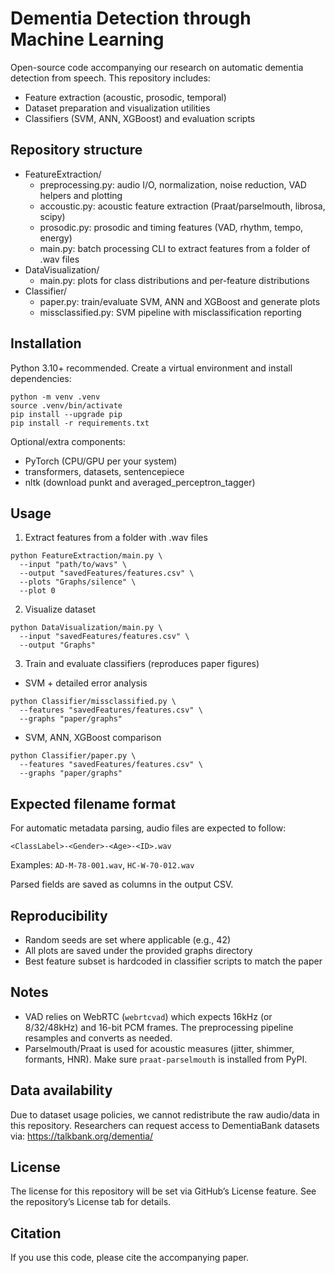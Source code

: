 # Dementia Detection through Machine Learning

Open-source code accompanying our research on automatic dementia detection from speech. This repository includes:

- Feature extraction (acoustic, prosodic, temporal)
- Dataset preparation and visualization utilities
- Classifiers (SVM, ANN, XGBoost) and evaluation scripts


## Repository structure

- FeatureExtraction/
  - preprocessing.py: audio I/O, normalization, noise reduction, VAD helpers and plotting
  - accoustic.py: acoustic feature extraction (Praat/parselmouth, librosa, scipy)
  - prosodic.py: prosodic and timing features (VAD, rhythm, tempo, energy)
  - main.py: batch processing CLI to extract features from a folder of .wav files
- DataVisualization/
  - main.py: plots for class distributions and per-feature distributions
- Classifier/
  - paper.py: train/evaluate SVM, ANN and XGBoost and generate plots
  - missclassified.py: SVM pipeline with misclassification reporting

## Installation

Python 3.10+ recommended. Create a virtual environment and install dependencies:

```
python -m venv .venv
source .venv/bin/activate
pip install --upgrade pip
pip install -r requirements.txt
```

Optional/extra components:

  - PyTorch (CPU/GPU per your system)
  - transformers, datasets, sentencepiece
  - nltk (download punkt and averaged_perceptron_tagger)

## Usage

1) Extract features from a folder with .wav files

```
python FeatureExtraction/main.py \
  --input "path/to/wavs" \
  --output "savedFeatures/features.csv" \
  --plots "Graphs/silence" \
  --plot 0
```

2) Visualize dataset

```
python DataVisualization/main.py \
  --input "savedFeatures/features.csv" \
  --output "Graphs"
```

3) Train and evaluate classifiers (reproduces paper figures)

- SVM + detailed error analysis
```
python Classifier/missclassified.py \
  --features "savedFeatures/features.csv" \
  --graphs "paper/graphs"
```

- SVM, ANN, XGBoost comparison
```
python Classifier/paper.py \
  --features "savedFeatures/features.csv" \
  --graphs "paper/graphs"
```

## Expected filename format

For automatic metadata parsing, audio files are expected to follow:

```
<ClassLabel>-<Gender>-<Age>-<ID>.wav
```

Examples: `AD-M-78-001.wav`, `HC-W-70-012.wav`

Parsed fields are saved as columns in the output CSV.

## Reproducibility

- Random seeds are set where applicable (e.g., 42)
- All plots are saved under the provided graphs directory
- Best feature subset is hardcoded in classifier scripts to match the paper

## Notes

- VAD relies on WebRTC (`webrtcvad`) which expects 16kHz (or 8/32/48kHz) and 16-bit PCM frames. The preprocessing pipeline resamples and converts as needed.
- Parselmouth/Praat is used for acoustic measures (jitter, shimmer, formants, HNR). Make sure `praat-parselmouth` is installed from PyPI.

## Data availability

Due to dataset usage policies, we cannot redistribute the raw audio/data in this repository. Researchers can request access to DementiaBank datasets via: https://talkbank.org/dementia/

## License

The license for this repository will be set via GitHub’s License feature. See the repository’s License tab for details.

## Citation

If you use this code, please cite the accompanying paper.
